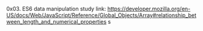 0x03. ES6 data manipulation
study link: https://developer.mozilla.org/en-US/docs/Web/JavaScript/Reference/Global_Objects/Array#relationship_between_length_and_numerical_properties
s
